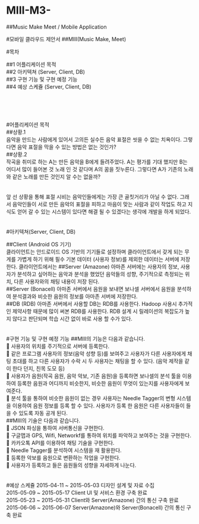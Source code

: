 # MIII-M3-
##Music Make Meet / Mobile Application

#모바일 클라우드 제안서
##MIII(Music Make, Meet)


#목차

##1 어플리케이션 목적<br>
##2 아키텍쳐 (Server, Client, DB)<bR>
##3 구현 기능 및 구현 예정 기능<br>
##4 예상 스케쥴 (Server, Client, DB)<bR> 
<br><br><br><br>



#어플리케이션 목적<br>
##상황.1<br>
음악을 만드는 사람에게 있어서 고의든 실수든 음악 표절은 씻을 수 없는 치욕이다. 그렇다면 음악 표절을 막을 수 있는 방법은 없는 것인가?<br>
##상황.2<br>
작곡을 취미로 하는 A는 만든 음악을 B에게 들려주었다. A는 평가를 기대 했지만 B는 어디서 많이 들어본 것 노래 인 것 같다며 A의 꿈을 짓누른다. 그렇다면 A가 기존의 노래와 같은 노래를 만든 것인지 알 수는 없을까?<br>
<br><br>
앞 선 상황을 통해 표절 시비는 음악인들에게는 가장 큰 골칫거리가 아닐 수 없다. 그래서 음악인들이 서로 만든 음악의 표절을 피하고 마음이 맞는 사람과 같이 작업도 하고 지식도 얻어 갈 수 있는 시스템이 있다면 해결 될 수 있겠다는 생각에 개발을 하게 되었다.<br>
<br><br>
#아키텍쳐(Server, Client, DB)

##Client (Android OS 기기)<br>
클라이언트는 안드로이드 OS 기반의 기기들로 설정하며 클라이언트에서 갖게 되는 무게를 가볍게 하기 위해 필수 기본 데이터 (사용자 정보)를 제외한 데이터는 서버에 저장한다. 클라이언트에서는 
##Server (Amazone)
아마존 서버에는 사용자의 정보, 사용자가 분석하고 싶어하는 음악과 분석을 했었던 음악들의 성향, 주기적으로 측정되는 위치, 다른 사용자와의 채팅 내용이 저장 된다.<br>
##Server (Bonacell)
아마존 서버에서 음원을 보내면 보나셀 서버에서 음원을 분석하여 분석결과와 비슷한 음원의 정보를 아마존 서버에 저장한다. <br>
##DB (RDB)
아마존 서버에서 사용할 DB는 RDB를 사용한다. Hadoop 사용시 추가적인  제약사항 때문에 많이 써본 RDB를 사용한다.  RDB 설계 시 릴레이션의 복잡도가 높지 않다고 판단되며 학습 시간 없이 바로 사용 할 수가 있다.<br>
<br><br>
#구현 기능 및 구현 예정 기능
##MIII의 기능은 다음과 같습니다.<br>
	사용자의 위치를 주기적으로 서버에 등록한다.<br>
	같은 프로그램 사용자의 정보(음악 성향 등)를 보여주고 사용자가 다른 사용자에게 채팅 초대를 하고 다른 사용자가 수락 시 두 사용자는 채팅을 할 수 있다. (음악 제작을 같이 한다 던지, 친목 도모 등)<br>
	사용자가 음원(작곡 음원, 음악 악보, 기존 음원)을 등록하면 보나셀의 분석 툴을 이용하여 등록한 음원과 어디까지 비슷한지, 비슷한 음원이 무엇이 있는지를 사용자에게 보여준다.<br>
	분석 툴을 통하여 비슷한 음원이 없는 경우 사용자는  Needle Tagger의 변형 시스템을 이용하여 음원 정보를 등록 할 수 있다. 사용자가 등록 한 음원은 다른 사용자들이 들을 수 있도록 자동 공개 된다.<br>
##MIII의 기술은 다음과 같습니다.<br>
	JSON 파싱을 통하여 서버통신을 구현한다.<br>
	구글맵과 GPS, Wifi, Networkf를 통하여 위치를 파악하고 보여주는 것을 구현한다.<br>
	 카카오톡 API를 이용하여 채팅 기술을 구현한다. <br>
	Needle Tagger를 분석하여 시스템을 재 활용한다.<br>
	 등록한 악보를 음원으로 변환하는 작업을 구현한다.<br>
	사용자가 등록하고 들은 음원들의 성향을 자세하게 나눈다.<br>
<br><br>
#예상 스케쥴
2015-04-11 ~ 2015-05-03	디자인 설계 및 자료 수집<br>
2015-05-09 ~ 2015-05-17	Client UI 및 서비스 환경 구축 완료<br>
2015-05-23 ~ 2015-05-31	Client와 Server(Amazone) 간의 통신 구축 완료<br>
2015-06-06 ~ 2015-06-07	Server(Amazone)와 Server(Bonacell) 간의 통신 구축 완료<br>


